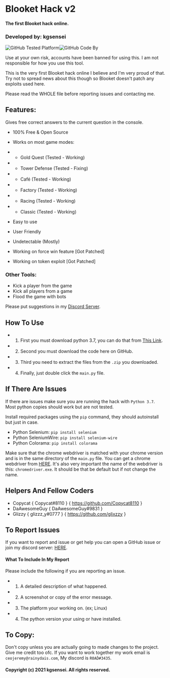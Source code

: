 # Blooket Hack   v2
#### The first Blooket hack online.
### Developed by: kgsensei

![GitHub Tested Platform](https://img.shields.io/static/v1?label=Tested%20On&message=Windows&color=informational&style=for-the-badge)![GitHub Code By](https://img.shields.io/static/v1?label=Code%20By:&message=kgsensei&color=informational&style=for-the-badge)

Use at your own risk, accounts have been banned for using this. I am not responsible for how you use this tool.

This is the very first Blooket hack online I believe and I'm very proud of that. Try not to spread news about this though so Blooket doesn't patch any exploits used here.

Please read the WHOLE file before reporting issues and contacting me.

## Features:
Gives free correct answers to the current question in the console.
- 100% Free & Open Source
- Works on most game modes:
- - Gold Quest          (Tested - Working)
- - Tower Defense       (Tested - Fixing)
- - Café                (Tested - Working)
- - Factory             (Tested - Working)
- - Racing              (Tested - Working)
- - Classic             (Tested - Working)
- Easy to use
- User Friendly
- Undetectable (Mostly)

- Working on force win feature \[Got Patched\]
- Working on token exploit \[Got Patched\]

### Other Tools:
- Kick a player from the game
- Kick all players from a game
- Flood the game with bots

Please put suggestions in my [Discord Server](https://discord.gg/s3QhtYJ5qH).

## How To Use
- 1. First you must download python 3.7, you can do that from [This Link](https://www.python.org/downloads/release/python-377/).
- 2. Second you must download the code here on GitHub.
- 3. Third you need to extract the files from the `.zip` you downloaded.
- 4. Finally, just double click the `main.py` file.

## If There Are Issues
If there are issues make sure you are running the hack with `Python 3.7`. Most python copies should work but are not tested.

Install required packages using the `pip` command, they should autoinstall but just in case.
- Python Selenium: `pip install selenium`
- Python SeleniumWire: `pip install selenium-wire`
- Python Colorama: `pip install colorama`

Make sure that the chrome webdriver is matched with your chrome version and is in the same directory of the `main.py` file.
You can get a chrome webdriver from [HERE](https://chromedriver.chromium.org/).
It's also very important the name of the webdriver is this: `chromedriver.exe`. It should be that be default but if not change the name.

## Helpers And Fellow Coders
- Copycat { Copycat#8110 } { https://github.com/Copycat8110 }
- DaAwesomeGuy { DaAwesomeGuy#9831 }
- Glizzy { glizzz_y#0777 } { https://github.com/glixzzy }

## To Report Issues
If you want to report and issue or get help you can open a GitHub issue or join my discord server: [HERE](https://discord.gg/s3QhtYJ5qH).

#### What To Include In My Report
Please include the following if you are reporting an issue.
- 1. A detailed description of what happened.
- 2. A screenshot or copy of the error message.
- 3. The platform your working on. (ex; Linux)
- 4. The python version your using or have installed.

## To Copy:
Don't copy unless you are actually going to made changes to the project. Give me credit too ofc.
If you want to work together my work email is `ceojeremy@rainydais.com`, My discord is `R0AĎ#3435`.

#### Copyright (c) 2021 kgsensei. All rights reserved.
